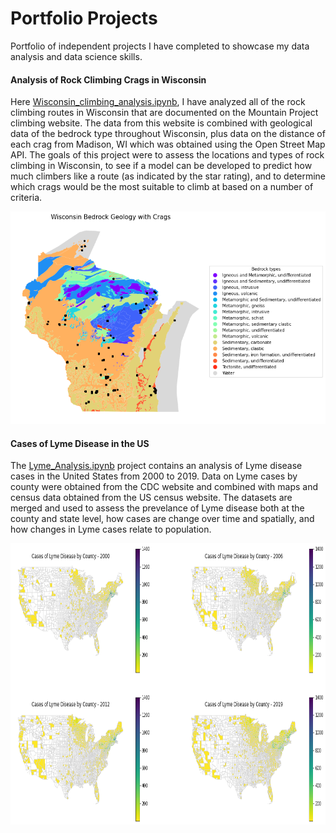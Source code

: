 # Portfolio Projects
Portfolio of independent projects I have completed to showcase my data analysis and data science skills. 

#### Analysis of Rock Climbing Crags in Wisconsin
Here [Wisconsin_climbing_analysis.ipynb](/Wisconsin_climbing_analysis.ipynb), I have analyzed all of the rock climbing routes in Wisconsin that are documented on the Mountain Project climbing website. The data from this website is combined with geological data of the bedrock type throughout Wisconsin, plus data on the distance of each crag from Madison, WI which was obtained using the Open Street Map API. The goals of this project were to assess the locations and types of rock climbing in Wisconsin, to see if a model can be developed to predict how much climbers like a route (as indicated by the star rating), and to determine which crags would be the most suitable to climb at based on a number of criteria. 
<!-- ![crags_geo.png](/crags_geo.png) # use this line to use full size image-->
<p align="center">
<img src="https://github.com/ebake310/Baker_Portfolio/blob/main/crags_geo.png">
</p>

#### Cases of Lyme Disease in the US
The [Lyme_Analysis.ipynb](/Lyme_Analysis.ipynb) project contains an analysis of Lyme disease cases in the United States from 2000 to 2019. Data on Lyme cases by county were obtained from the CDC website and combined with maps and census data obtained from the US census website. The datasets are merged and used to assess the prevelance of Lyme disease both at the county and state level, how cases are change over time and spatially, and how changes in Lyme cases relate to population.
<!-- ![output_12_0.png](/output_12_0.png) # use this line to use full size image-->
<p align="center">
<img src="https://github.com/ebake310/Baker_Portfolio/blob/main/output_12_0.png" width="796" height="449.6"> <!--this line make the figure smaller: original 995x562 -->
</p>
